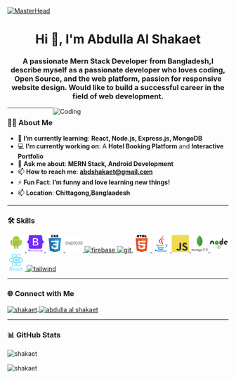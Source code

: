 [![MasterHead](https://camo.githubusercontent.com/3492228fd9a698d24cbe02d7e013abc0fe70eebeda013e47dab443f61efe5013/68747470733a2f2f7777772e77696e677374656368736f6c7574696f6e732e636f6d2f77702d636f6e74656e742f75706c6f6164732f323032322f30332f66756c6c2d737461636b2d646576656c6f706d656e742e676966)](https://shakaet.io)

<h1 align="center">Hi 👋, I'm Abdulla Al Shakaet</h1>
<h3 align="center">A passionate Mern Stack Developer from Bangladesh,I describe myself as a passionate
developer who loves coding, Open Source, and the web platform, passion for responsive website design. Would like to
build a successful career in the field of web development.
</h3>

<img align="right" alt="Coding" width="400" src="https://media2.giphy.com/media/v1.Y2lkPTc5MGI3NjExZHk0NW1ucHQ0aWFkcWJzcjEyMXN4aG9oN3JxNWM2b3lmbTlsdzh2ayZlcD12MV9pbnRlcm5hbF9naWZfYnlfaWQmY3Q9cw/lP8xu5t2DLGG045H8F/giphy.webp">

---

### 🙋‍♂️ About Me  
- 🌱 **I’m currently learning**: **React, Node.js, Express.js, MongoDB**  
- 💻 **I’m currently working on**: A **Hotel Booking Platform** and **Interactive Portfolio**  
- 💬 **Ask me about**: **MERN Stack, Android Development**  
- 📫 **How to reach me**: **abdshakaet@gmail.com**
- ⚡ **Fun Fact**: **I’m funny and love learning new things!**
- 📫 **Location**: **Chittagong,Banglaadesh** 

---

### 🛠️ Skills  
<p align="left"> 
  <a href="https://developer.android.com" target="_blank"> 
    <img src="https://raw.githubusercontent.com/devicons/devicon/master/icons/android/android-original-wordmark.svg" alt="android" width="40" height="40"/> 
  </a> 
  <a href="https://getbootstrap.com" target="_blank"> 
    <img src="https://raw.githubusercontent.com/devicons/devicon/master/icons/bootstrap/bootstrap-plain-wordmark.svg" alt="bootstrap" width="40" height="40"/> 
  </a> 
  <a href="https://www.w3schools.com/css/" target="_blank"> 
    <img src="https://raw.githubusercontent.com/devicons/devicon/master/icons/css3/css3-original-wordmark.svg" alt="css3" width="40" height="40"/> 
  </a> 
  <a href="https://expressjs.com" target="_blank"> 
    <img src="https://raw.githubusercontent.com/devicons/devicon/master/icons/express/express-original-wordmark.svg" alt="express" width="40" height="40"/> 
  </a> 
  <a href="https://firebase.google.com/" target="_blank"> 
    <img src="https://www.vectorlogo.zone/logos/firebase/firebase-icon.svg" alt="firebase" width="40" height="40"/> 
  </a> 
  <a href="https://git-scm.com/" target="_blank"> 
    <img src="https://www.vectorlogo.zone/logos/git-scm/git-scm-icon.svg" alt="git" width="40" height="40"/> 
  </a> 
  <a href="https://www.w3.org/html/" target="_blank"> 
    <img src="https://raw.githubusercontent.com/devicons/devicon/master/icons/html5/html5-original-wordmark.svg" alt="html5" width="40" height="40"/> 
  </a> 
  <a href="https://www.java.com" target="_blank"> 
    <img src="https://raw.githubusercontent.com/devicons/devicon/master/icons/java/java-original.svg" alt="java" width="40" height="40"/> 
  </a> 
  <a href="https://developer.mozilla.org/en-US/docs/Web/JavaScript" target="_blank"> 
    <img src="https://raw.githubusercontent.com/devicons/devicon/master/icons/javascript/javascript-original.svg" alt="javascript" width="40" height="40"/> 
  </a> 
  <a href="https://www.mongodb.com/" target="_blank"> 
    <img src="https://raw.githubusercontent.com/devicons/devicon/master/icons/mongodb/mongodb-original-wordmark.svg" alt="mongodb" width="40" height="40"/> 
  </a> 
  <a href="https://nodejs.org" target="_blank"> 
    <img src="https://raw.githubusercontent.com/devicons/devicon/master/icons/nodejs/nodejs-original-wordmark.svg" alt="nodejs" width="40" height="40"/> 
  </a> 
  <a href="https://reactjs.org/" target="_blank"> 
    <img src="https://raw.githubusercontent.com/devicons/devicon/master/icons/react/react-original-wordmark.svg" alt="react" width="40" height="40"/> 
  </a> 
  <a href="https://tailwindcss.com/" target="_blank"> 
    <img src="https://www.vectorlogo.zone/logos/tailwindcss/tailwindcss-icon.svg" alt="tailwind" width="40" height="40"/> 
  </a> 
</p>

---

### 🌐 Connect with Me  
<p align="left">
  <a href="https://linkedin.com/in/shakaet" target="_blank">
    <img align="center" src="https://raw.githubusercontent.com/rahuldkjain/github-profile-readme-generator/master/src/images/icons/Social/linked-in-alt.svg" alt="shakaet" height="30" width="40" />
  </a>
  <a href="https://fb.com/abdulla.al.shakaet" target="_blank">
    <img align="center" src="https://raw.githubusercontent.com/rahuldkjain/github-profile-readme-generator/master/src/images/icons/Social/facebook.svg" alt="abdulla al shakaet" height="30" width="40" />
  </a>
</p>

---

### 📊 GitHub Stats  
<p align="left">
  <img align="center" src="https://github-readme-stats.vercel.app/api?username=shakaet&show_icons=true&locale=en&theme=radical" alt="shakaet" />
</p>

<p align="left">
  <img align="center" src="https://github-readme-stats.vercel.app/api/top-langs?username=shakaet&show_icons=true&locale=en&layout=compact&theme=radical" alt="shakaet" />
</p>




